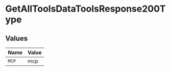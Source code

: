 # GetAllToolsDataToolsResponse200Type


## Values

| Name  | Value |
| ----- | ----- |
| `MCP` | mcp   |